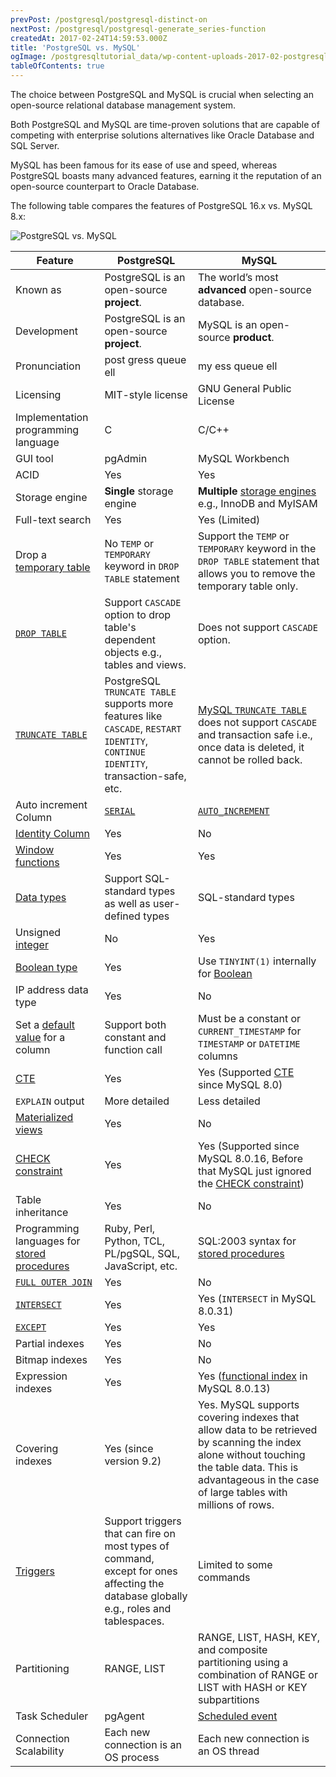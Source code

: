 ```yaml
---
prevPost: /postgresql/postgresql-distinct-on
nextPost: /postgresql/postgresql-generate_series-function
createdAt: 2017-02-24T14:59:53.000Z
title: 'PostgreSQL vs. MySQL'
ogImage: /postgresqltutorial_data/wp-content-uploads-2017-02-postgresql-vs-mysql-features.jpg
tableOfContents: true
---
```


The choice between PostgreSQL and MySQL is crucial when selecting an open-source relational database management system.

Both PostgreSQL and MySQL are time-proven solutions that are capable of competing with enterprise solutions alternatives like Oracle Database and SQL Server.

MySQL has been famous for its ease of use and speed, whereas PostgreSQL boasts many advanced features, earning it the reputation of an open-source counterpart to Oracle Database.

The following table compares the features of PostgreSQL 16.x vs. MySQL 8.x:

![PostgreSQL vs. MySQL](/postgresqltutorial_data/wp-content-uploads-2017-02-postgresql-vs-mysql-features.jpg)

| Feature                                                                                                              | PostgreSQL                                                                                                                            | MySQL                                                                                                                                                                                                     |
| -------------------------------------------------------------------------------------------------------------------- | ------------------------------------------------------------------------------------------------------------------------------------- | --------------------------------------------------------------------------------------------------------------------------------------------------------------------------------------------------------- |
| Known as                                                                                                             | PostgreSQL is an open-source **project**.                                                                                             | The world’s most **advanced** open-source database.                                                                                                                                                       |
| Development                                                                                                          | PostgreSQL is an open-source **project**.                                                                                             | MySQL is an open-source **product**.                                                                                                                                                                      |
| Pronunciation                                                                                                        | post gress queue ell                                                                                                                  | my ess queue ell                                                                                                                                                                                          |
| Licensing                                                                                                            | MIT-style license                                                                                                                     | GNU General Public License                                                                                                                                                                                |
| Implementation programming language                                                                                  | C                                                                                                                                     | C/C++                                                                                                                                                                                                     |
| GUI tool                                                                                                             | pgAdmin                                                                                                                               | MySQL Workbench                                                                                                                                                                                           |
| ACID                                                                                                                 | Yes                                                                                                                                   | Yes                                                                                                                                                                                                       |
| Storage engine                                                                                                       | **Single** storage engine                                                                                                             | **Multiple** [storage engines](http://www.mysqltutorial.org/understand-mysql-table-types-innodb-myisam.aspx) e.g., InnoDB and MyISAM                                                                      |
| Full-text search                                                                                                     | Yes                                                                                                                                   | Yes (Limited)                                                                                                                                                                                             |
| Drop a [temporary table](/postgresql/postgresql-temporary-table)         | No `TEMP` or `TEMPORARY` keyword in `DROP TABLE` statement                                                                            | Support the `TEMP` or `TEMPORARY` keyword in the `DROP TABLE` statement that allows you to remove the temporary table only.                                                                               |
| [`DROP TABLE`](/postgresql/postgresql-drop-table)                        | Support `CASCADE` option to drop table's dependent objects e.g., tables and views.                                                    | Does not support `CASCADE` option.                                                                                                                                                                        |
| [`TRUNCATE TABLE`](/postgresql/postgresql-truncate-table)                | PostgreSQL `TRUNCATE TABLE` supports more features like `CASCADE`, `RESTART IDENTITY`, `CONTINUE IDENTITY`, transaction-safe, etc.    | [MySQL `TRUNCATE TABLE`](http://www.mysqltutorial.org/mysql-truncate-table) does not support `CASCADE` and transaction safe i.e., once data is deleted, it cannot be rolled back.                        |
| Auto increment Column                                                                                                | [`SERIAL`](/postgresql/postgresql-serial)                                                 | [`AUTO_INCREMENT`](http://www.mysqltutorial.org/mysql-sequence)                                                                                                                                          |
| [Identity Column](/postgresql/postgresql-identity-column)                | Yes                                                                                                                                   | No                                                                                                                                                                                                        |
| [Window functions](/postgresql/postgresql-window-function)                                   | Yes                                                                                                                                   | Yes                                                                                                                                                                                                       |
| [Data types](/postgresql/postgresql-data-types)                          | Support SQL-standard types as well as user-defined types                                                                              | SQL-standard types                                                                                                                                                                                        |
| Unsigned [integer](/postgresql/postgresql-integer)                       | No                                                                                                                                    | Yes                                                                                                                                                                                                       |
| [Boolean type](/postgresql/postgresql-boolean)                           | Yes                                                                                                                                   | Use `TINYINT(1)` internally for [Boolean](http://www.mysqltutorial.org/mysql-boolean)                                                                                                                    |
| IP address data type                                                                                                 | Yes                                                                                                                                   | No                                                                                                                                                                                                        |
| Set a [default value](/postgresql/postgresql-default-value) for a column | Support both constant and function call                                                                                               | Must be a constant or `CURRENT_TIMESTAMP` for `TIMESTAMP` or `DATETIME` columns                                                                                                                           |
| [CTE](/postgresql/postgresql-cte)                                        | Yes                                                                                                                                   | Yes (Supported [CTE](https://www.mysqltutorial.org/mysql-basics/mysql-cte) since MySQL 8.0)                                                                                                              |
| `EXPLAIN` output                                                                                                     | More detailed                                                                                                                         | Less detailed                                                                                                                                                                                             |
| [Materialized views](/postgresql/postgresql-views/postgresql-materialized-views)             | Yes                                                                                                                                   | No                                                                                                                                                                                                        |
| [CHECK constraint](/postgresql/postgresql-check-constraint)              | Yes                                                                                                                                   | Yes (Supported since MySQL 8.0.16, Before that MySQL just ignored the [CHECK constraint](https://www.mysqltutorial.org/mysql-basics/mysql-check-constraint))                                             |
| Table inheritance                                                                                                    | Yes                                                                                                                                   | No                                                                                                                                                                                                        |
| Programming languages for [stored procedures](/postgresql/postgresql-stored-procedures)      | Ruby, Perl, Python, TCL, PL/pgSQL, SQL, JavaScript, etc.                                                                              | SQL:2003 syntax for [stored procedures](http://www.mysqltutorial.org/mysql-stored-procedure-tutorial.aspx)                                                                                                |
| [`FULL OUTER JOIN`](/postgresql/postgresql-full-outer-join)              | Yes                                                                                                                                   | No                                                                                                                                                                                                        |
| [`INTERSECT`](/postgresql/postgresql-intersect)                          | Yes                                                                                                                                   | Yes (`INTERSECT` in MySQL 8.0.31)                                                                                                                                                                         |
| [`EXCEPT`](/postgresql/postgresql-tutorial/postgresql-except)            | Yes                                                                                                                                   | Yes                                                                                                                                                                                                       |
| Partial indexes                                                                                                      | Yes                                                                                                                                   | No                                                                                                                                                                                                        |
| Bitmap indexes                                                                                                       | Yes                                                                                                                                   | No                                                                                                                                                                                                        |
| Expression indexes                                                                                                   | Yes                                                                                                                                   | Yes ([functional index](https://www.mysqltutorial.org/mysql-index/mysql-functional-index/) in MySQL 8.0.13)                                                                                               |
| Covering indexes                                                                                                     | Yes (since version 9.2)                                                                                                               | Yes. MySQL supports covering indexes that allow data to be retrieved by scanning the index alone without touching the table data. This is advantageous in the case of large tables with millions of rows. |
| [Triggers](/postgresql/postgresql-triggers)                                                  | Support triggers that can fire on most types of command, except for ones affecting the database globally e.g., roles and tablespaces. | Limited to some commands                                                                                                                                                                                  |
| Partitioning                                                                                                         | RANGE, LIST                                                                                                                           | RANGE, LIST, HASH, KEY, and composite partitioning using a combination of RANGE or LIST with HASH or KEY subpartitions                                                                                    |
| Task Scheduler                                                                                                       | pgAgent                                                                                                                               | [Scheduled event](http://www.mysqltutorial.org/mysql-triggers/working-mysql-scheduled-event/)                                                                                                             |
| Connection Scalability                                                                                               | Each new connection is an OS process                                                                                                  | Each new connection is an OS thread                                                                                                                                                                       |

